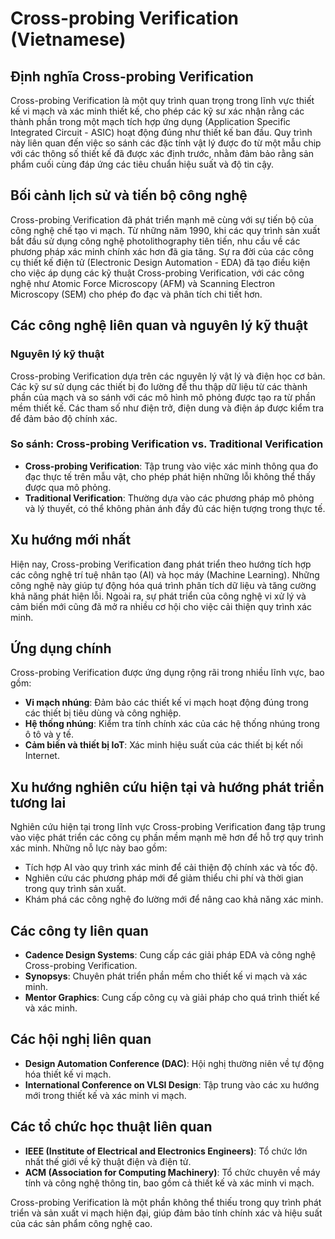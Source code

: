 # Cross-probing Verification (Vietnamese)

## Định nghĩa Cross-probing Verification
Cross-probing Verification là một quy trình quan trọng trong lĩnh vực thiết kế vi mạch và xác minh thiết kế, cho phép các kỹ sư xác nhận rằng các thành phần trong một mạch tích hợp ứng dụng (Application Specific Integrated Circuit - ASIC) hoạt động đúng như thiết kế ban đầu. Quy trình này liên quan đến việc so sánh các đặc tính vật lý được đo từ một mẫu chip với các thông số thiết kế đã được xác định trước, nhằm đảm bảo rằng sản phẩm cuối cùng đáp ứng các tiêu chuẩn hiệu suất và độ tin cậy.

## Bối cảnh lịch sử và tiến bộ công nghệ
Cross-probing Verification đã phát triển mạnh mẽ cùng với sự tiến bộ của công nghệ chế tạo vi mạch. Từ những năm 1990, khi các quy trình sản xuất bắt đầu sử dụng công nghệ photolithography tiên tiến, nhu cầu về các phương pháp xác minh chính xác hơn đã gia tăng. Sự ra đời của các công cụ thiết kế điện tử (Electronic Design Automation - EDA) đã tạo điều kiện cho việc áp dụng các kỹ thuật Cross-probing Verification, với các công nghệ như Atomic Force Microscopy (AFM) và Scanning Electron Microscopy (SEM) cho phép đo đạc và phân tích chi tiết hơn.

## Các công nghệ liên quan và nguyên lý kỹ thuật
### Nguyên lý kỹ thuật
Cross-probing Verification dựa trên các nguyên lý vật lý và điện học cơ bản. Các kỹ sư sử dụng các thiết bị đo lường để thu thập dữ liệu từ các thành phần của mạch và so sánh với các mô hình mô phỏng được tạo ra từ phần mềm thiết kế. Các tham số như điện trở, điện dung và điện áp được kiểm tra để đảm bảo độ chính xác.

### So sánh: Cross-probing Verification vs. Traditional Verification
- **Cross-probing Verification**: Tập trung vào việc xác minh thông qua đo đạc thực tế trên mẫu vật, cho phép phát hiện những lỗi không thể thấy được qua mô phỏng.
- **Traditional Verification**: Thường dựa vào các phương pháp mô phỏng và lý thuyết, có thể không phản ánh đầy đủ các hiện tượng trong thực tế.

## Xu hướng mới nhất
Hiện nay, Cross-probing Verification đang phát triển theo hướng tích hợp các công nghệ trí tuệ nhân tạo (AI) và học máy (Machine Learning). Những công nghệ này giúp tự động hóa quá trình phân tích dữ liệu và tăng cường khả năng phát hiện lỗi. Ngoài ra, sự phát triển của công nghệ vi xử lý và cảm biến mới cũng đã mở ra nhiều cơ hội cho việc cải thiện quy trình xác minh.

## Ứng dụng chính
Cross-probing Verification được ứng dụng rộng rãi trong nhiều lĩnh vực, bao gồm:
- **Vi mạch nhúng**: Đảm bảo các thiết kế vi mạch hoạt động đúng trong các thiết bị tiêu dùng và công nghiệp.
- **Hệ thống nhúng**: Kiểm tra tính chính xác của các hệ thống nhúng trong ô tô và y tế.
- **Cảm biến và thiết bị IoT**: Xác minh hiệu suất của các thiết bị kết nối Internet.

## Xu hướng nghiên cứu hiện tại và hướng phát triển tương lai
Nghiên cứu hiện tại trong lĩnh vực Cross-probing Verification đang tập trung vào việc phát triển các công cụ phần mềm mạnh mẽ hơn để hỗ trợ quy trình xác minh. Những nỗ lực này bao gồm:
- Tích hợp AI vào quy trình xác minh để cải thiện độ chính xác và tốc độ.
- Nghiên cứu các phương pháp mới để giảm thiểu chi phí và thời gian trong quy trình sản xuất.
- Khám phá các công nghệ đo lường mới để nâng cao khả năng xác minh.

## Các công ty liên quan
- **Cadence Design Systems**: Cung cấp các giải pháp EDA và công nghệ Cross-probing Verification.
- **Synopsys**: Chuyên phát triển phần mềm cho thiết kế vi mạch và xác minh.
- **Mentor Graphics**: Cung cấp công cụ và giải pháp cho quá trình thiết kế và xác minh.

## Các hội nghị liên quan
- **Design Automation Conference (DAC)**: Hội nghị thường niên về tự động hóa thiết kế vi mạch.
- **International Conference on VLSI Design**: Tập trung vào các xu hướng mới trong thiết kế và xác minh vi mạch.

## Các tổ chức học thuật liên quan
- **IEEE (Institute of Electrical and Electronics Engineers)**: Tổ chức lớn nhất thế giới về kỹ thuật điện và điện tử.
- **ACM (Association for Computing Machinery)**: Tổ chức chuyên về máy tính và công nghệ thông tin, bao gồm cả thiết kế và xác minh vi mạch.

Cross-probing Verification là một phần không thể thiếu trong quy trình phát triển và sản xuất vi mạch hiện đại, giúp đảm bảo tính chính xác và hiệu suất của các sản phẩm công nghệ cao.